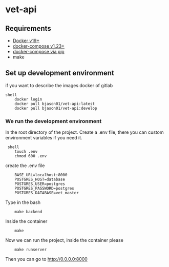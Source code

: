 # vet-api

## Requirements

- [Docker v19+](https://docs.docker.com/install/linux/docker-ce/ubuntu/)
- [docker-compose v1.23+](https://docs.docker.com/compose/install/)
- [docker-compose via pip](https://pypi.org/project/docker-compose/)
- make

## Set up development environment

if you want to describe the images docker of gitlab

    shell
        docker login
        docker pull bjason01/vet-api:latest
        docker pull bjason01/vet-api:develop

### We run the development environment
In the root directory of the project.
Create a .env file, there you can custom environment variables if you need it.

     shell
        touch .env
        chmod 600 .env

create the .env file

        BASE_URL=localhost:8000
        POSTGRES_HOST=database
        POSTGRES_USER=postgres
        POSTGRES_PASSWORD=postgres
        POSTGRES_DATABASE=vet_master

Type in the bash

        make backend

Inside the container 
        
        make


Now we can run the project, inside the container please

        make runserver


Then you can go to http://0.0.0.0:8000